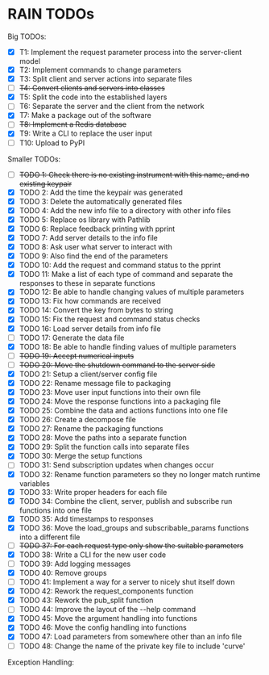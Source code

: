 # RAIN TODOs

Big TODOs:
- [x] T1: Implement the request parameter process into the server-client model
- [x] T2: Implement commands to change parameters
- [x] T3: Split client and server actions into separate files
- [ ] ~~T4: Convert clients and servers into classes~~
- [x] T5: Split the code into the established layers
- [ ] T6: Separate the server and the client from the network
- [x] T7: Make a package out of the software
- [ ] ~~T8: Implement a Redis database~~
- [x] T9: Write a CLI to replace the user input
- [ ] T10: Upload to PyPI

Smaller TODOs:
- [ ] ~~TODO 1: Check there is no existing instrument with this name, and no existing keypair~~
- [x] TODO 2: Add the time the keypair was generated
- [x] TODO 3: Delete the automatically generated files
- [x] TODO 4: Add the new info file to a directory with other info files
- [x] TODO 5: Replace os library with Pathlib
- [x] TODO 6: Replace feedback printing with pprint
- [x] TODO 7: Add server details to the info file
- [x] TODO 8: Ask user what server to interact with
- [x] TODO 9: Also find the end of the parameters
- [x] TODO 10: Add the request and command status to the pprint
- [x] TODO 11: Make a list of each type of command and separate the responses to these in separate functions
- [x] TODO 12: Be able to handle changing values of multiple parameters
- [x] TODO 13: Fix how commands are received
- [x] TODO 14: Convert the key from bytes to string
- [x] TODO 15: Fix the request and command status checks
- [x] TODO 16: Load server details from info file
- [ ] TODO 17: Generate the data file
- [x] TODO 18: Be able to handle finding values of multiple parameters
- [ ] ~~TODO 19: Accept numerical inputs~~
- [ ] ~~TODO 20: Move the shutdown command to the server side~~
- [x] TODO 21: Setup a client/server config file
- [x] TODO 22: Rename message file to packaging
- [x] TODO 23: Move user input functions into their own file
- [x] TODO 24: Move the response functions into a packaging file
- [x] TODO 25: Combine the data and actions functions into one file
- [x] TODO 26: Create a decompose file
- [x] TODO 27: Rename the packaging functions
- [x] TODO 28: Move the paths into a separate function
- [x] TODO 29: Split the function calls into separate files
- [x] TODO 30: Merge the setup functions
- [ ] TODO 31: Send subscription updates when changes occur
- [x] TODO 32: Rename function parameters so they no longer match runtime variables
- [x] TODO 33: Write proper headers for each file
- [x] TODO 34: Combine the client, server, publish and subscribe run functions into one file
- [x] TODO 35: Add timestamps to responses
- [x] TODO 36: Move the load_groups and subscribable_params functions into a different file
- [ ] ~~TODO 37: For each request type only show the suitable parameters~~
- [x] TODO 38: Write a CLI for the new user code
- [ ] TODO 39: Add logging messages
- [x] TODO 40: Remove groups
- [ ] TODO 41: Implement a way for a server to nicely shut itself down
- [x] TODO 42: Rework the request_components function
- [x] TODO 43: Rework the pub_split function
- [ ] TODO 44: Improve the layout of the --help command
- [x] TODO 45: Move the argument handling into functions
- [x] TODO 46: Move the config handling into functions
- [x] TODO 47: Load parameters from somewhere other than an info file
- [ ] TODO 48: Change the name of the private key file to include 'curve'

Exception Handling:
